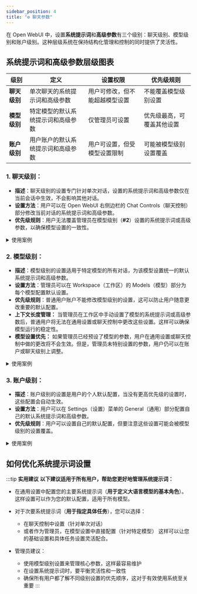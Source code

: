 ```yaml
---
sidebar_position: 4
title: "⚙️ 聊天参数"
---
```


在 Open WebUI 中，设置**系统提示词**和**高级参数**有三个级别：聊天级别、模型级别和账户级别。这种层级系统在保持结构化管理和控制的同时提供了灵活性。

## 系统提示词和高级参数层级图表

| **级别** | **定义** | **设置权限** | **优先级规则** |
| --- | --- | --- | --- |
| **聊天级别** | 单次聊天的系统提示词和高级参数 | 用户可修改，但不能超越模型设置 | 不能覆盖模型级别设置 |
| **模型级别** | 特定模型的默认系统提示词和高级参数 | 仅管理员可设置 | 优先级最高，可覆盖其他设置 |
| **账户级别** | 用户账户的默认系统提示词和高级参数 | 用户可设置，但受模型设置限制 | 可能被模型级别设置覆盖 |

### 1. **聊天级别：**

- **描述**：聊天级别的设置专门针对单次对话，设置的系统提示词和高级参数仅在当前会话中生效，不会影响其他对话。
- **设置方法**：用户可以在 Open WebUI 右侧边栏的 Chat Controls（聊天控制）部分修改当前对话的系统提示词和高级参数。
- **优先级规则**：用户无法覆盖管理员在模型级别（**#2**）设置的系统提示词或高级参数，以确保模型设置的一致性。

<details>
<summary>使用案例</summary>
:::tip **聊天级别设置**：
比如您想在某次对话中使用特定的系统提示词，只需在 Chat Controls 中修改系统提示词即可，这个设置只会影响当前的对话。
:::
</details>

### 2. **模型级别：**

- **描述**：模型级别的设置适用于特定模型的所有对话，为该模型设置统一的默认系统提示词和高级参数。
- **设置方法**：管理员可以在 Workspace（工作区）的 Models（模型）部分为每个模型配置默认设置。
- **优先级规则**：普通用户账户不能修改模型级别的设置，这可以防止用户随意更改重要的默认配置。
- **上下文长度管理：** 当管理员在工作区中手动设置了模型的系统提示词或高级参数后，普通用户将无法在通用设置或聊天控制中更改这些设置。这样可以确保模型运行的稳定性。
- **模型设置优先：** 如果管理员已经预设了模型的参数，用户在通用设置或聊天控制中做的更改将不会生效。但是，管理员未特别设置的参数，用户仍可以在账户或聊天级别上调整。

<details>
<summary>使用案例</summary>
:::tip **模型级别设置**：
假如管理员需要让某个模型始终使用特定的提示词，可以在 Models 部分设置该模型的默认系统提示词，这样所有用户使用这个模型时都会应用这个设置。
:::
</details>

### 3. **账户级别：**

- **描述**：账户级别的设置是用户的个人默认配置，当没有更高优先级的设置时，这些配置会自动生效。
- **设置方法**：用户可以在 Settings（设置）菜单的 General（通用）部分配置自己的默认系统提示词和高级参数。
- **优先级规则**：用户可以设置自己的默认配置，但要注意这些设置可能会被模型级别的设置覆盖。

<details>
<summary>使用案例</summary>
:::tip **账户级别设置**：
如果您希望在所有对话中使用统一的个人设置，可以在设置菜单中配置您的默认系统提示词。
:::
</details>

## **如何优化系统提示词设置**

:::tip **实用建议**
**以下建议适用于所有用户，帮助您更好地管理系统提示词：**

- 在通用设置中配置您的主要系统提示词（**用于定义大语言模型的基本角色**）。这样设置可以作为您的默认配置，适用于所有模型。

- 对于次要系统提示词（**用于指定具体任务**），您可以选择：
  - 在聊天控制中设置（针对单次对话）
  - 或者作为管理员，在模型设置中直接配置（针对特定模型）
  这样可以让您的基础设置和具体任务设置灵活配合。

- 管理员建议：
  - 使用模型级别设置来管理核心参数，这样最容易维护
  - 在设置系统提示词时，要平衡灵活性和一致性
  - 确保所有用户都了解不同级别设置的优先顺序，这对于有效使用系统至关重要
:::
